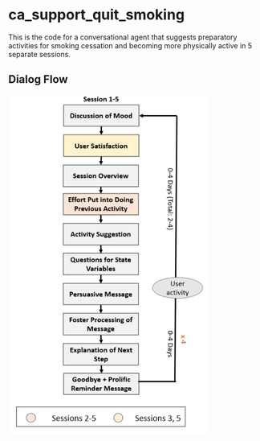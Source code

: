 # ca_support_quit_smoking

This is the code for a conversational agent that suggests preparatory activities for smoking cessation and becoming more physically active in 5 separate sessions.

## Dialog Flow

<img src = "Images/Dialog_Flow.PNG" width = "400" title="Dialog Flow">
